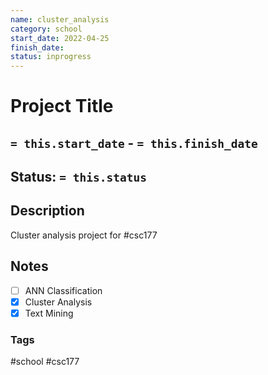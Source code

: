 ```yaml
---
name: cluster_analysis
category: school
start_date: 2022-04-25
finish_date:
status: inprogress
---
```

# Project Title
## `= this.start_date` - `= this.finish_date`
## Status: `= this.status`
## Description
Cluster analysis project for #csc177 

## Notes
- [ ] ANN Classification
- [x] Cluster Analysis
- [x] Text Mining

### Tags
#school #csc177 